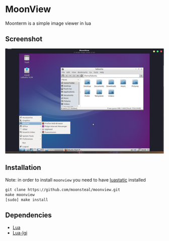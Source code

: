 # MoonView
Moonterm is a simple image viewer in lua

## Screenshot

![screenshot](https://github.com/sodomon2/project-screenshot/blob/master/moonview/screenshot.png?raw=true)

## Installation
Note: in order to install `moonview` you need to have [luastatic](https://github.com/ers35/luastatic) installed

```
git clone https://github.com/moonsteal/moonview.git
make moonview
[sudo] make install
```

## Dependencies

- [Lua](https://www.lua.org/download.html)
- [Lua-lgi](https://github.com/pavouk/lgi)
